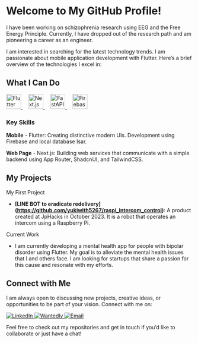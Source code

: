 # Welcome to My GitHub Profile!

I have been working on schizophrenia research using EEG and the Free Energy Principle.
Currently, I have dropped out of the research path and am pioneering a career as an engineer.

I am interested in searching for the latest technology trends.
I am passionate about mobile application development with Flutter. Here’s a brief overview of the technologies I excel in:

## What I Can Do

<a href="https://flutter.dev/">
  <img src="https://cdn.worldvectorlogo.com/logos/flutter.svg" alt="Flutter" width="40" height="40"/>
</a>
&nbsp;&nbsp;&nbsp;
<a href="https://nextjs.org/">
  <img src="https://cdn.worldvectorlogo.com/logos/nextjs-2.svg" alt="Next.js" width="40" height="40"/>
</a>
&nbsp;&nbsp;&nbsp;
<a href="https://fastapi.tiangolo.com/">
  <img src="https://cdn.worldvectorlogo.com/logos/fastapi.svg" alt="FastAPI" width="40" height="40"/>
</a>
&nbsp;&nbsp;&nbsp;
<a href="https://firebase.google.com/">
  <img src="https://cdn.worldvectorlogo.com/logos/firebase-1.svg" alt="Firebase" width="40" height="40"/>
</a>

### Key Skills

**Mobile** - Flutter: Creating distinctive modern UIs. Development using Firebase and local database Isar.

**Web Page** - Next.js: Building web services that communicate with a simple backend using App Router, ShadcnUI, and TailwindCSS.

## My Projects

My First Project

- **[LINE BOT to eradicate redelivery] (https://github.com/yukiwith5267/raspi_intercom_control)**: A product created at JpHacks in October 2023. It is a robot that operates an intercom using a Raspberry Pi.

Current Work

- I am currently developing a mental health app for people with bipolar disorder using Flutter. My goal is to alleviate the mental health issues that I and others face. I am looking for startups that share a passion for this cause and resonate with my efforts.

## Connect with Me

I am always open to discussing new projects, creative ideas, or opportunities to be part of your vision. Connect with me on:

<a href="https://www.linkedin.com/in/yuki-tezuka-%E6%89%8B%E5%A1%9A%E8%A3%95%E8%B2%B4-a1a681315/">
  <img src="https://img.shields.io/badge/linkedin-@yuki--teduka-blue?style=flat-square&logo=linkedin" alt="LinkedIn"/>
</a>
<a href="https://www.wantedly.com/id/yuki_teduka_">
  <img src="https://img.shields.io/badge/wantedly-@yuki_teduka_-blue?style=flat-square&logo=wantedly" alt="Wantedly"/>
</a>
<a href="mailto:yuki.tezuka.works@gmail.com">
  <img src="https://img.shields.io/badge/email-yuki.tezuka.works@gmail.com-red?style=flat-square&logo=gmail" alt="Email"/>
</a>

Feel free to check out my repositories and get in touch if you’d like to collaborate or just have a chat!
